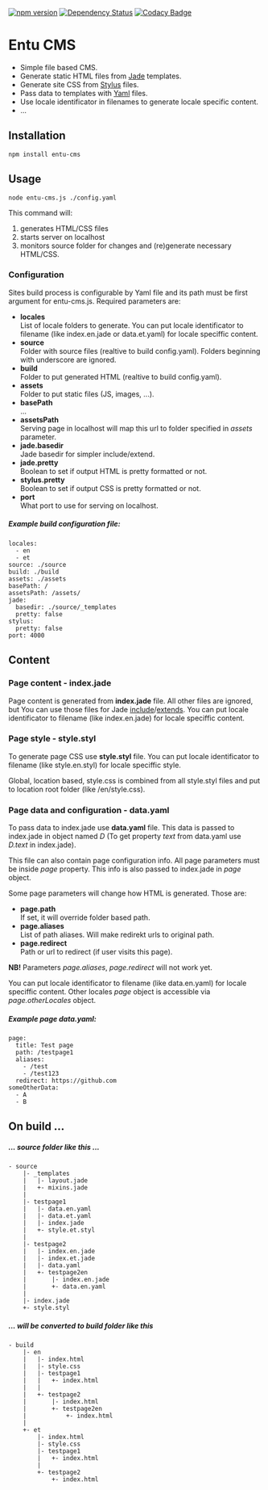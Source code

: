 [![npm version](https://badge.fury.io/js/entu-cms.svg)](https://badge.fury.io/js/entu-cms)
[![Dependency Status](https://david-dm.org/argoroots/entu-cms.svg)](https://david-dm.org/argoroots/entu-cms)
[![Codacy Badge](https://api.codacy.com/project/badge/grade/66531026074a471897b076fb91a74601)](https://www.codacy.com/app/argoroots/entu-cms)



# Entu CMS

- Simple file based CMS.
- Generate static HTML files from [Jade](http://jade-lang.com) templates.
- Generate site CSS from [Stylus](http://stylus-lang.com) files.
- Pass data to templates with [Yaml](http://yaml.org) files.
- Use locale identificator in filenames to generate locale specific content.
- ...



## Installation

    npm install entu-cms



## Usage

    node entu-cms.js ./config.yaml

This command will:
1. generates HTML/CSS files
2. starts server on localhost
3. monitors source folder for changes and (re)generate necessary HTML/CSS.



### Configuration

Sites build process is configurable by Yaml file and its path must be first argument for entu-cms.js. Required parameters are:

- __locales__  
  List of locale folders to generate. You can put locale identificator to filename (like index.en.jade or data.et.yaml) for locale speciffic content.
- __source__  
  Folder with source files (realtive to build config.yaml). Folders beginning with underscore are ignored.
- __build__  
  Folder to put generated HTML (realtive to build config.yaml).
- __assets__  
  Folder to put static files (JS, images, ...).
- __basePath__  
  ...
- __assetsPath__  
  Serving page in localhost will map this url to folder specified in _assets_ parameter.
- __jade.basedir__  
  Jade basedir for simpler include/extend.
- __jade.pretty__  
  Boolean to set if output HTML is pretty formatted or not.
- __stylus.pretty__  
  Boolean to set if output CSS is pretty formatted or not.
- __port__  
  What port to use for serving on localhost.

##### Example build configuration file:
    locales:
      - en
      - et
    source: ./source
    build: ./build
    assets: ./assets
    basePath: /
    assetsPath: /assets/
    jade:
      basedir: ./source/_templates
      pretty: false
    stylus:
      pretty: false
    port: 4000



## Content

### Page content - index.jade

Page content is generated from __index.jade__ file. All other files are ignored, but You can use those files for Jade [include](http://jade-lang.com/reference/includes)/[extends](http://jade-lang.com/reference/inheritance). You can put locale identificator to filename (like index.en.jade) for locale speciffic content.


### Page style - style.styl

To generate page CSS use __style.styl__ file. You can put locale identificator to filename (like style.en.styl) for locale speciffic style.

Global, location based, style.css is combined from all style.styl files and put to location root folder (like /en/style.css).


### Page data and configuration - data.yaml

To pass data to index.jade use __data.yaml__ file. This data is passed to index.jade in object named _D_ (To get property _text_ from data.yaml use _D.text_ in index.jade).

This file can also contain page configuration info. All page parameters must be inside _page_ property. This info is also passed to index.jade in _page_ object.

Some page parameters will change how HTML is generated. Those are:
- __page.path__  
  If set, it will override folder based path.
- __page.aliases__  
  List of path aliases. Will make redirekt urls to original path.
- __page.redirect__  
  Path or url to redirect (if user visits this page).

__NB!__ Parameters _page.aliases_, _page.redirect_ will not work yet.

You can put locale identificator to filename (like data.en.yaml) for locale speciffic content. Other locales _page_ object is accessible via _page.otherLocales_ object.

##### Example page data.yaml:
    page:
      title: Test page
      path: /testpage1
      aliases:
        - /test
        - /test123
      redirect: https://github.com
    someOtherData:
      - A
      - B


## On build ...

##### ... source folder like this ...

    - source
        |- _templates
        |   |- layout.jade
        |   +- mixins.jade
        |
        |- testpage1
        |   |- data.en.yaml
        |   |- data.et.yaml
        |   |- index.jade
        |   +- style.et.styl
        |
        |- testpage2
        |   |- index.en.jade
        |   |- index.et.jade
        |   |- data.yaml
        |   +- testpage2en
        |       |- index.en.jade
        |       +- data.en.yaml
        |
        |- index.jade
        +- style.styl

##### ... will be converted to build folder like this

    - build
        |- en
        |   |- index.html
        |   |- style.css
        |   |- testpage1
        |   |   +- index.html
        |   |
        |   +- testpage2
        |       |- index.html
        |       +- testpage2en
        |           +- index.html
        |
        +- et
            |- index.html
            |- style.css
            |- testpage1
            |   +- index.html
            |
            +- testpage2
                +- index.html

